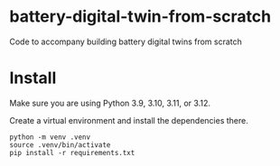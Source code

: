 # battery-digital-twin-from-scratch
Code to accompany building battery digital twins from scratch

# Install

Make sure you are using Python 3.9, 3.10, 3.11, or 3.12.

Create a virtual environment and install the dependencies there.

```
python -m venv .venv
source .venv/bin/activate
pip install -r requirements.txt
```

